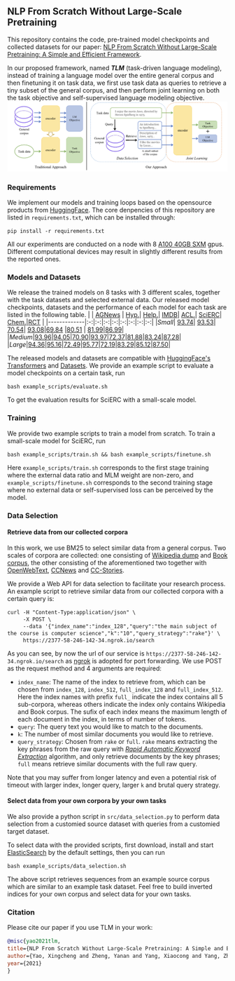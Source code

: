 ## NLP From Scratch Without Large-Scale Pretraining
This repository contains the code, pre-trained model checkpoints and collected datasets for our paper: [NLP From Scratch Without Large-Scale Pretraining: A Simple and Efficient Framework](https://arxiv.org/abs/2111.04130). 

In our proposed framework, named ***TLM*** (task-driven language modeling), instead of training a language model over the entire general corpus and then finetuning it on task data, we first use task data as queries to retrieve a tiny subset of the general corpus, and then perform joint learning on both the task objective and self-supervised language modeling objective. 
![](./fig/framework.png)

### Requirements
We implement our models and training loops based on the opensource products from [HuggingFace](https://huggingface.co/). The core denpencies of this repository are listed in `requirements.txt`, which can be installed through:
```
pip install -r requirements.txt
```
All our experiments are conducted on a node with 8 [A100 40GB SXM](https://www.nvidia.cn/data-center/a100/) gpus. Different computational devices may result in slightly different results from the reported ones.

### Models and Datasets

We release the trained models on 8 tasks with 3 different scales, together with the task datasets and selected external data. Our released model checkpoints, datasets and the performance of each model for each task are listed in the following table.
| | [AGNews](https://huggingface.co/datasets/yxchar/ag-tlm) | [Hyp.](https://huggingface.co/datasets/yxchar/hyp-tlm)| [Help.](https://huggingface.co/datasets/yxchar/amazon-tlm)| [IMDB](https://huggingface.co/datasets/yxchar/imdb-tlm)| [ACL.](https://huggingface.co/datasets/yxchar/citation_intent-tlm)| [SciERC](https://huggingface.co/datasets/yxchar/sciie-tlm)| [Chem.](https://huggingface.co/datasets/yxchar/chemprot-tlm)|[RCT](https://huggingface.co/datasets/yxchar/rct-20k-tlm) |
|-------------|:-:|:-:|:-:|:-:|:-:|:-:|:-:|:-:|
|*Small*| [93.74](https://huggingface.co/yxchar/tlm-ag-small-scale)| [93.53](https://huggingface.co/yxchar/tlm-hyp-small-scale)| [70.54](https://huggingface.co/yxchar/tlm-amazon-small-scale)| [93.08](https://huggingface.co/yxchar/tlm-imdb-small-scale)|[69.84](https://huggingface.co/yxchar/tlm-citation_intent-small-scale) |[80.51](https://huggingface.co/yxchar/tlm-sciie-small-scale) | [81.99](https://huggingface.co/yxchar/tlm-chemprot-small-scale)|[86.99](https://huggingface.co/yxchar/tlm-rct-20k-small-scale)|
|*Medium*|[93.96](https://huggingface.co/yxchar/tlm-ag-medium-scale)|[94.05](https://huggingface.co/yxchar/tlm-hyp-medium-scale)|[70.90](https://huggingface.co/yxchar/tlm-amazon-medium-scale)|[93.97](https://huggingface.co/yxchar/tlm-imdb-medium-scale)|[72.37](https://huggingface.co/yxchar/tlm-citation_intent-medium-scale)|[81.88](https://huggingface.co/yxchar/tlm-sciie-medium-scale)|[83.24](https://huggingface.co/yxchar/tlm-chemprot-medium-scale)|[87.28](https://huggingface.co/yxchar/tlm-rct-20k-medium-scale)|
|*Large*|[94.36](https://huggingface.co/yxchar/tlm-ag-large-scale)|[95.16](https://huggingface.co/yxchar/tlm-hyp-large-scale)|[72.49](https://huggingface.co/yxchar/tlm-amazon-large-scale)|[95.77](https://huggingface.co/yxchar/tlm-imdb-medium-scale)|[72.19](https://huggingface.co/yxchar/tlm-citation_intent-large-scale)|[83.29](https://huggingface.co/yxchar/tlm-sciie-large-scale)|[85.12](https://huggingface.co/yxchar/tlm-chemprot-large-scale)|[87.50](https://huggingface.co/yxchar/tlm-rct-20k-large-scale)|

The released models and datasets are compatible with [HuggingFace's Transformers](https://huggingface.co/transformers/) and [Datasets](https://huggingface.co/docs/datasets/index.html). We provide an example script to evaluate a model checkpoints on a certain task, run 
```
bash example_scripts/evaluate.sh
```
To get the evaluation results for SciERC with a small-scale model.

### Training

We provide two example scripts to train a model from scratch. To train a small-scale model for SciERC, run
```
bash example_scripts/train.sh && bash example_scripts/finetune.sh
```
Here `example_scripts/train.sh` corresponds to the first stage training where the external data ratio and MLM weight are non-zero, and `example_scripts/finetune.sh` corresponds to the second training stage where no external data or self-supervised loss can be perceived by the model. 

### Data Selection

#### Retrieve data from our collected corpora
In this work, we use BM25 to select similar data from a general corpus. Two scales of corpora are collected: one consisting of [Wikipedia dump](https://dumps.wikimedia.org/enwiki/) and [Book corpus](https://github.com/soskek/bookcorpus), the other consisting of the aforementioned two together with [OpenWebText](https://huggingface.co/datasets/openwebtext), [CCNews](https://cloudstor.aarnet.edu.au/plus/s/M8BvXxe6faLZ4uE) and [CC-Stories](https://paperswithcode.com/dataset/cc-stories). 

We provide a Web API for data selection to facilitate your research process. An example script to retrieve similar data from our collected corpora with a certain query is:
```
curl -H "Content-Type:application/json" \
     -X POST \
     --data '{"index_name":"index_128","query":"the main subject of the course is computer science","k":"10","query_strategy":"rake"}' \
     https://2377-58-246-142-34.ngrok.io/search
```
As you can see, by now the url of our service is `https://2377-58-246-142-34.ngrok.io/search` as [ngrok](https://ngrok.com/) is adopted for port forwarding. We use POST as the request method and 4 arguments are required:
- `index_name`: The name of the index to retrieve from, which can be chosen from `index_128`, `index_512`, `full_index_128` and `full_index_512`. Here the index names with prefix `full_` indicate the index contains all 5 sub-corpora, whereas others indicate the index only contains Wikipedia and Book corpus. The sufix of each index means the maximum length of each document in the index, in terms of number of tokens.
- `query`: The query text you would like to match to the documents.
- `k`: The number of most similar documents you would like to retrieve.
- `query_strategy`: Chosen from `rake` or `full`. `rake` means extracting the key phrases from the raw query with [*Rapid Automatic Keyword Extraction*](https://github.com/csurfer/rake-nltk) algorithm, and only retrieve documents by the key phrases; `full` means retrieve similar documents with the full raw query.

Note that you may suffer from longer latency and even a potential risk of timeout with larger index, longer query, larger `k` and brutal query strategy.

#### Select data from your own corpora by your own tasks
We also provide a python script in `src/data_selection.py` to perform data selection from a customied source dataset with queries from a customied target dataset. 

To select data with the provided scripts, first download, install and start [ElasticSearch](https://www.elastic.co/cn/elasticsearch/) by the default settings, then you can run
```
bash example_scripts/data_selection.sh
```
The above script retrieves sequences from an example source corpus which are similar to an example task dataset. Feel free to build inverted indices for your own corpus and select data for your own tasks.

### Citation
Please cite our paper if you use TLM in your work:
```bibtex
@misc{yao2021tlm,
title={NLP From Scratch Without Large-Scale Pretraining: A Simple and Efficient Framework},
author={Yao, Xingcheng and Zheng, Yanan and Yang, Xiaocong and Yang, Zhilin},
year={2021}
}
```
